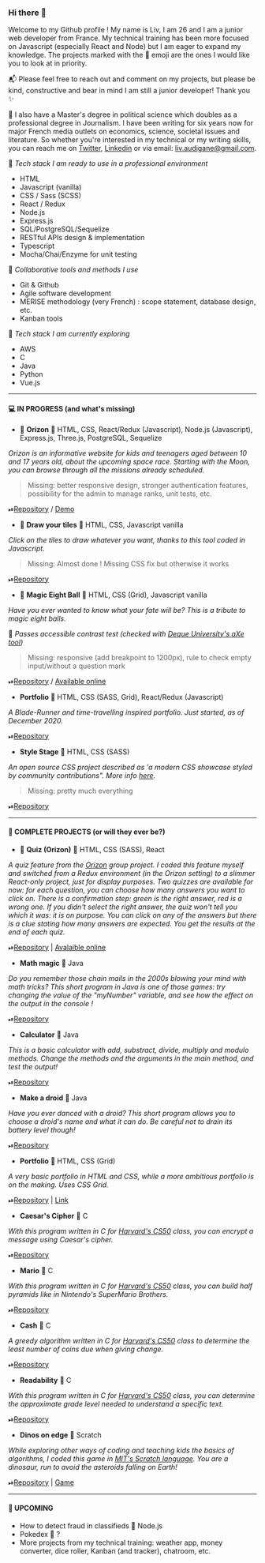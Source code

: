 ### Hi there 👋

Welcome to my Github profile ! My name is Liv, I am 26 and I am a junior web developer from France. My technical training has been more focused on Javascript (especially React and Node) but I am eager to expand my knowledge. The projects marked with the 🎯 emoji are the ones I would like you to look at in priority. 

📬 Please feel free to reach out and comment on my projects, but please be kind, constructive and bear in mind I am still a junior developer! Thank you ✨ 

📰 I also have a Master's degree in political science which doubles as a professional degree in Journalism. I have been writing for six years now for major French media outlets on economics, science, societal issues and literature. So whether you're interested in my technical or my writing skills, you can reach me on [Twitter](https://twitter.com/_elleivy), [Linkedin](https://www.linkedin.com/in/liv-audigane/) or via email: liv.audigane@gmail.com. 

📍 *Tech stack I am ready to use in a professional environment*
- HTML
- Javascript (vanilla)
- CSS / Sass (SCSS)
- React / Redux
- Node.js
- Express.js
- SQL/PostgreSQL/Sequelize
- RESTful APIs design & implementation
- Typescript
- Mocha/Chai/Enzyme for unit testing 

📍 *Collaborative tools and methods I use*
- Git & Github 
- Agile software development 
- MERISE methodology (very French) : scope statement, database design, etc.
- Kanban tools

📍 *Tech stack I am currently exploring*
- AWS
- C
- Java
- Python
- Vue.js

---

#### 💻 IN PROGRESS (and what's missing)

- 🎯 __Orizon__ 🔸 HTML, CSS, React/Redux (Javascript), Node.js (Javascript), Express.js, Three.js, PostgreSQL, Sequelize

*Orizon is an informative website for kids and teenagers aged between 10 and 17 years old, about the upcoming space race. Starting with the Moon, you can browse through all the missions already scheduled.*

> Missing: better responsive design, stronger authentication features, possibility for the admin to manage ranks, unit tests, etc.

⏯[Repository](https://github.com/livprojects/orizon) / [Demo](https://www.youtube.com/watch?v=yRnSeJcDcPs&feature=youtu.be&t=5041&ab_channel=O%27clock)


- 🎯 __Draw your tiles__ 🔸 HTML, CSS, Javascript vanilla

*Click on the tiles to draw whatever you want, thanks to this tool coded in Javascript.*

> Missing: Almost done ! Missing CSS fix but otherwise it works


⏯[Repository](https://github.com/livprojects/draw-your-tiles)


- 🎯 __Magic Eight Ball__ 🔸 HTML, CSS (Grid), Javascript vanilla

*Have you ever wanted to know what your fate will be? This is a tribute to magic eight balls.*

🔎 *Passes accessible contrast test (checked with [Deque University's aXe tool](https://dequeuniversity.com/color-contrast))*

> Missing: responsive (add breakpoint to 1200px), rule to check empty input/without a question mark

⏯[Repository](https://github.com/livprojects/MagicEightBall) / [Available online](http://magicworks.surge.sh/)


- __Portfolio__ 🔸 HTML, CSS (SASS, Grid), React/Redux (Javascript)

*A Blade-Runner and time-travelling inspired portfolio. Just started, as of December 2020.*

⏯[Repository](https://github.com/livprojects/time-machine-portfolio) 



- __Style Stage__ 🔸 HTML, CSS (SASS)

*An open source CSS project described as 'a modern CSS showcase styled by community contributions". More info [here](https://stylestage.dev/).*

> Missing: pretty much everything

⏯[Repository](https://github.com/livprojects/stylestage-CSShorizons)



---

#### 💾 COMPLETE PROJECTS (or will they ever be?)

- 🎯 __Quiz (Orizon)__ 🔸 HTML, CSS (SASS), React

*A quiz feature from the [Orizon](https://github.com/livprojects/orizon) group project. I coded this feature myself and switched from a Redux environment (in the Orizon setting) to a slimmer React-only project, just for display purposes. Two quizzes are available for now: for each question, you can choose how many answers you want to click on. There is a confirmation step: green is the right answer, red is a wrong one. If you didn't select the right answer, the quiz won't tell you which it was: it is on purpose. You can click on any of the answers but there is a clue stating how many answers are expected. You get the results at the end of each quiz.*  

⏯[Repository](https://github.com/livprojects/quiz-orizon) | [Avalaible online](http://orizon-quiz.surge.sh/)

- __Math magic__ 🔸 Java

*Do you remember those chain mails in the 2000s blowing your mind with math tricks? 
This short program in Java is one of those games: try changing the value of the "myNumber" variable, and see how the effect on the output in the console !*  

⏯[Repository](https://github.com/livprojects/mathmagic) 

- __Calculator__ 🔸 Java

*This is a basic calculator with add, substract, divide, multiply and modulo methods. Change the methods and the arguments in the main method, and test the output!*

⏯[Repository](https://github.com/livprojects/calculator) 

- __Make a droid__ 🔸 Java

*Have you ever danced with a droid? This short program allows you to choose a droid's name and what it can do. Be careful not to drain its battery level though!*

⏯[Repository](https://github.com/livprojects/makeadroid) 




- __Portfolio__ 🔸 HTML, CSS (Grid)

*A very basic portfolio in HTML and CSS, while a more ambitious portfolio is on the making. Uses CSS Grid.*

⏯[Repository](https://github.com/livprojects/livprojects.github.io) | [Link](https://livprojects.github.io)

- __Caesar's Cipher__ 🔸 C

*With this program written in C for [Harvard's CS50](https://cs50.harvard.edu/college/2020/fall/) class, you can encrypt a message using Caesar's cipher.*

⏯[Repository](https://github.com/livprojects/Caesar)

- __Mario__ 🔸 C

*With this program written in C for [Harvard's CS50](https://cs50.harvard.edu/college/2020/fall/) class, you can build half pyramids like in Nintendo's SuperMario Brothers.*

⏯[Repository](https://github.com/livprojects/Mario)

- __Cash__ 🔸 C

*A greedy algorithm written in C for [Harvard's CS50](https://cs50.harvard.edu/college/2020/fall/) class to determine the least number of coins due when giving change.*

⏯[Repository](https://github.com/livprojects/Cash)

- __Readability__ 🔸 C

*With this program written in C for [Harvard's CS50](https://cs50.harvard.edu/college/2020/fall/) class, you can determine the approximate grade level needed to understand a specific text.*

⏯[Repository](https://github.com/livprojects/Readability)

- __Dinos on edge__ 🔸 Scratch

*While exploring other ways of coding and teaching kids the basics of algorithms, I coded this game in [MIT's Scratch language](https://scratch.mit.edu/). You are a dinosaur, run to avoid the asteroids falling on Earth!*

⏯[Repository](https://github.com/livprojects/DinosOnEdge) | [Game](https://scratch.mit.edu/projects/379421106)

---

#### 🔮 UPCOMING
- How to detect fraud in classifieds 🔸 Node.js 
- Pokedex 🔸 ?
- More projects from my technical training: weather app, money converter, dice roller, Kanban (and tracker), chatroom, etc. 

